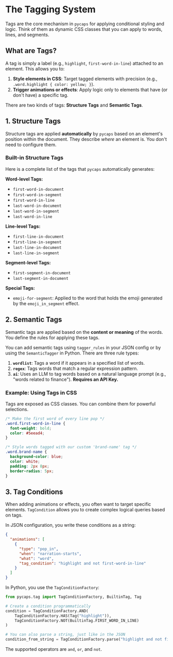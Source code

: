 # The Tagging System

Tags are the core mechanism in `pycaps` for applying conditional styling and logic. Think of them as dynamic CSS classes that you can apply to words, lines, and segments.

## What are Tags?

A tag is simply a label (e.g., `highlight`, `first-word-in-line`) attached to an element. This allows you to:
1.  **Style elements in CSS**: Target tagged elements with precision (e.g., `.word.highlight { color: yellow; }`).
2.  **Trigger animations or effects**: Apply logic only to elements that have (or don't have) a specific tag.

There are two kinds of tags: **Structure Tags** and **Semantic Tags**.

## 1. Structure Tags

Structure tags are applied **automatically** by `pycaps` based on an element's position within the document. They describe *where* an element is. You don't need to configure them.

### Built-in Structure Tags

Here is a complete list of the tags that `pycaps` automatically generates:

**Word-level Tags:**
-   `first-word-in-document`
-   `first-word-in-segment`
-   `first-word-in-line`
-   `last-word-in-document`
-   `last-word-in-segment`
-   `last-word-in-line`

**Line-level Tags:**
-   `first-line-in-document`
-   `first-line-in-segment`
-   `last-line-in-document`
-   `last-line-in-segment`

**Segment-level Tags:**
-   `first-segment-in-document`
-   `last-segment-in-document`

**Special Tags:**
-   `emoji-for-segment`: Applied to the word that holds the emoji generated by the `emoji_in_segment` effect.

## 2. Semantic Tags

Semantic tags are applied based on the **content or meaning** of the words. You define the rules for applying these tags.

You can add semantic tags using `tagger_rules` in your JSON config or by using the `SemanticTagger` in Python. There are three rule types:

1.  **`wordlist`**: Tags a word if it appears in a specified list of words.
2.  **`regex`**: Tags words that match a regular expression pattern.
3.  **`ai`**: Uses an LLM to tag words based on a natural language prompt (e.g., "words related to finance"). **Requires an API Key.**

### Example: Using Tags in CSS

Tags are exposed as CSS classes. You can combine them for powerful selections.

```css
/* Make the first word of every line pop */
.word.first-word-in-line {
  font-weight: bold;
  color: #5eead4;
}

/* Style words tagged with our custom 'brand-name' tag */
.word.brand-name {
  background-color: blue;
  color: white;
  padding: 2px 8px;
  border-radius: 5px;
}
```

## 3. Tag Conditions

When adding animations or effects, you often want to target specific elements. `TagCondition` allows you to create complex logical queries based on tags.

In JSON configuration, you write these conditions as a string:

```json
{
  "animations": [
    {
      "type": "pop_in",
      "when": "narration-starts",
      "what": "word",
      "tag_condition": "highlight and not first-word-in-line"
    }
  ]
}
```

In Python, you use the `TagConditionFactory`:

```python
from pycaps.tag import TagConditionFactory, BuiltinTag, Tag

# Create a condition programmatically
condition = TagConditionFactory.AND(
    TagConditionFactory.HAS(Tag("highlight")),
    TagConditionFactory.NOT(BuiltinTag.FIRST_WORD_IN_LINE)
)

# You can also parse a string, just like in the JSON
condition_from_string = TagConditionFactory.parse("highlight and not first-word-in-line")
```

The supported operators are `and`, `or`, and `not`.